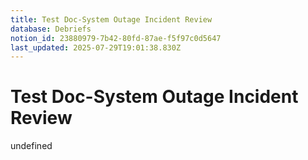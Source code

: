 ```yaml
---
title: Test Doc-System Outage Incident Review
database: Debriefs
notion_id: 23880979-7b42-80fd-87ae-f5f97c0d5647
last_updated: 2025-07-29T19:01:38.830Z
---
```


# Test Doc-System Outage Incident Review

undefined
